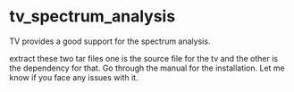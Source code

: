 # tv_spectrum_analysis
TV provides a good support for the spectrum analysis.

extract these two tar files one is the source file for the tv and the other is the dependency for that. Go through the manual for the installation.
Let me know if you face any issues with it.
